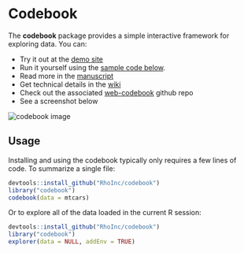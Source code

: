 # Codebook

The **codebook** package provides a simple interactive framework for exploring data. You can:
- Try it out at the [demo site](https://rhoinc.github.io/viz-library/examples/0009-web-codebook-demo/example.html)
- Run it yourself using the [sample code below](https://github.com/RhoInc/codebook#usage). 
- Read more in the [manuscript](https://phusewiki.org/docs/2018_US%20Connect18/DV%20STREAM/dv12%20final.pdf)
- Get technical details in the [wiki](https://github.com/RhoInc/codebook/wiki) 
- Check out the associated [web-codebook](https://github.com/RhoInc/web-codebook) github repo
- See a screenshot below

![codebook image](https://user-images.githubusercontent.com/14199771/43269882-ccc06a26-90c1-11e8-9026-a91d67a57fcf.png)

## Usage

Installing and using the codebook typically only requires a few lines of code. To summarize a single file: 

```r
devtools::install_github("RhoInc/codebook")
library("codebook")
codebook(data = mtcars)
```

Or to explore all of the data loaded in the current R session: 

```r
devtools::install_github("RhoInc/codebook")
library("codebook")
explorer(data = NULL, addEnv = TRUE)
```
